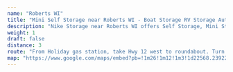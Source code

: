 ```yaml
---
name: "Roberts WI"
title: "Mini Self Storage near Roberts WI - Boat Storage RV Storage Automobile Storage"
description: "Nike Storage near Roberts WI offers Self Storage, Mini Storage, RV Storage, Boat Storage, Car Storage, and Trailer Storage for Roberts WI residents"
weight: 1
draft: false
distance: 3
route: "From Holiday gas station, take Hwy 12 west to roundabout. Turn right (head north) on 120th St. We are 2 miles north on the left."
map: "https://www.google.com/maps/embed?pb=!1m26!1m12!1m3!1d22568.23922653422!2d-92.54450937279348!3d45.00401464129617!2m3!1f0!2f0!3f0!3m2!1i1024!2i768!4f13.1!4m11!3e0!4m5!1s0x52b2ac69a0d0cd3b%3A0x77d1d96019dd6d!2sNike+Storage+Center%2C+120th+Street%2C+Roberts%2C+WI!3m2!1d45.0212485!2d-92.56141269999999!4m3!3m2!1d44.9925636!2d-92.5529328!5e0!3m2!1sen!2sus!4v1445713594640"
---
```

